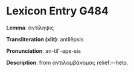 # Lexicon Entry G484

**Lemma**: ἀντίληψις

**Transliteration (xlit)**: antílēpsis

**Pronunciation**: an-til'-ape-sis

**Description**:
from ἀντιλαμβάνομαι; relief:--help.
